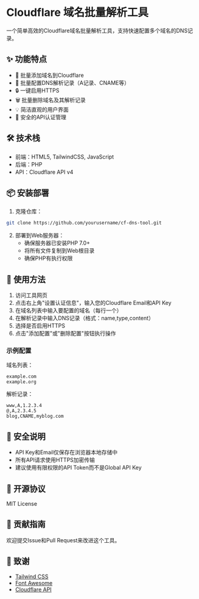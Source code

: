 # Cloudflare 域名批量解析工具

一个简单高效的Cloudflare域名批量解析工具，支持快速配置多个域名的DNS记录。

## ✨ 功能特点

- 🚀 批量添加域名到Cloudflare
- 📝 批量配置DNS解析记录（A记录、CNAME等）
- 🔒 一键启用HTTPS
- 🗑️ 批量删除域名及其解析记录
- 💡 简洁直观的用户界面
- 🔐 安全的API认证管理

## 🛠️ 技术栈

- 前端：HTML5, TailwindCSS, JavaScript
- 后端：PHP
- API：Cloudflare API v4

## 📦 安装部署

1. 克隆仓库：
```bash
git clone https://github.com/yourusername/cf-dns-tool.git
```

2. 部署到Web服务器：
   - 确保服务器已安装PHP 7.0+
   - 将所有文件复制到Web根目录
   - 确保PHP有执行权限

## 🚀 使用方法

1. 访问工具网页
2. 点击右上角"设置认证信息"，输入您的Cloudflare Email和API Key
3. 在域名列表中输入要配置的域名（每行一个）
4. 在解析记录中输入DNS记录（格式：name,type,content）
5. 选择是否启用HTTPS
6. 点击"添加配置"或"删除配置"按钮执行操作

### 示例配置

域名列表：
```
example.com
example.org
```

解析记录：
```
www,A,1.2.3.4
@,A,2.3.4.5
blog,CNAME,myblog.com
```

## 🔐 安全说明

- API Key和Email仅保存在浏览器本地存储中
- 所有API请求使用HTTPS加密传输
- 建议使用有限权限的API Token而不是Global API Key

## 📄 开源协议

MIT License

## 🤝 贡献指南

欢迎提交Issue和Pull Request来改进这个工具。

## 🙏 致谢

- [Tailwind CSS](https://tailwindcss.com/)
- [Font Awesome](https://fontawesome.com/)
- [Cloudflare API](https://api.cloudflare.com/) 